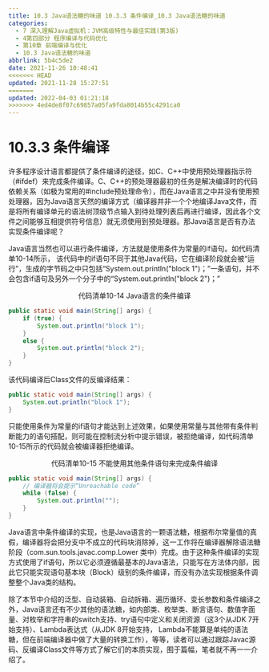 ```yaml
---
title: 10.3 Java语法糖的味道 10.3.3 条件编译_10.3 Java语法糖的味道
categories: 
  - 7 深入理解Java虛拟机：JVM高级特性与最佳实践(第3版)
  - 4第四部分 程序编译与代码优化
  - 第10章 前端编译与优化
  - 10.3 Java语法糖的味道
abbrlink: 5b4c5de2
date: 2021-11-26 10:48:41
<<<<<<< HEAD
updated: 2021-11-28 15:27:51
=======
updated: 2022-04-03 01:21:18
>>>>>>> 4ed4de8f07c69857a05fa9fda8014b55c4291ca0
---
```

# 10.3.3 条件编译
许多程序设计语言都提供了条件编译的途径，如C、C++中使用预处理器指示符（#ifdef）来完成条件编译。C、C++的预处理器最初的任务是解决编译时的代码依赖关系（如极为常用的#include预处理命令），而在Java语言之中并没有使用预处理器，因为Java语言天然的编译方式（编译器并非一个个地编译Java文件，而是将所有编译单元的语法树顶级节点输入到待处理列表后再进行编译，因此各个文件之间能够互相提供符号信息）就无须使用到预处理器。那Java语言是否有办法实现条件编译呢？

Java语言当然也可以进行条件编译，方法就是使用条件为常量的if语句。如代码清单10-14所示， 该代码中的if语句不同于其他Java代码，它在编译阶段就会被“运行”，生成的字节码之中只包括“System.out.println("block 1")；”一条语句，并不会包含if语句及另外一个分子中的“System.out.println("block 2")；”

<center>代码清单10-14 Java语言的条件编译</center>

```java
public static void main(String[] args) {
    if (true) {
        System.out.println("block 1");
    }
    else {
        System.out.println("block 2");
    }
}
```
该代码编译后Class文件的反编译结果：

```java
public static void main(String[] args) {
    System.out.println("block 1");
}
```
只能使用条件为常量的if语句才能达到上述效果，如果使用常量与其他带有条件判断能力的语句搭配，则可能在控制流分析中提示错误，被拒绝编译，如代码清单10-15所示的代码就会被编译器拒绝编译。

<center>代码清单10-15 不能使用其他条件语句来完成条件编译</center>

```java
public static void main(String[] args) {
    // 编译器将会提示“Unreachable code” 
    while (false) {
        System.out.println("");
    }
}
```
Java语言中条件编译的实现，也是Java语言的一颗语法糖，根据布尔常量值的真假，编译器将会把分支中不成立的代码块消除掉，这一工作将在编译器解除语法糖阶段（com.sun.tools.javac.comp.Lower 类中）完成。由于这种条件编译的实现方式使用了if语句，所以它必须遵循最基本的Java语法，只能写在方法体内部，因此它只能实现语句基本块（Block）级别的条件编译，而没有办法实现根据条件调整整个Java类的结构。

除了本节中介绍的泛型、自动装箱、自动拆箱、遍历循环、变长参数和条件编译之外，Java语言还有不少其他的语法糖，如内部类、枚举类、断言语句、数值字面量、对枚举和字符串的switch支持、try语句中定义和关闭资源（这3个从JDK 7开始支持）、Lambda表达式（从JDK 8开始支持， Lambda不能算是单纯的语法糖，但在前端编译器中做了大量的转换工作），等等，读者可以通过跟踪Javac源码、反编译Class文件等方式了解它们的本质实现，囿于篇幅，笔者就不再一一介绍了。
